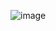 ![image](https://user-images.githubusercontent.com/63789702/188307130-45346cbe-4cc5-45f8-bdb6-ecbe9be1fe53.png)
